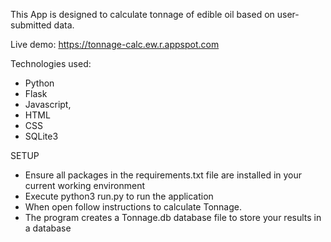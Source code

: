 This App is designed to calculate tonnage of edible oil based on user-submitted data.

Live demo: https://tonnage-calc.ew.r.appspot.com

Technologies used: 
* Python 
* Flask
* Javascript, 
* HTML
* CSS
* SQLite3

SETUP
* Ensure all packages in the requirements.txt file are installed in your current working environment
* Execute python3 run.py to run the application
* When open follow instructions to calculate Tonnage.
* The program creates a Tonnage.db database file  to store your results in a database


